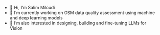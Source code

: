 - 👋  Hi, I'm Salim Miloudi
- 🔭 I’m currently working on OSM data quality assessment using machine and deep learning models
- 🌱 I’m also interested in designing, building and fine-tuning LLMs for Vision
